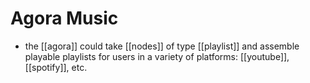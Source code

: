# Agora Music

- the [[agora]] could take [[nodes]] of type [[playlist]] and assemble playable playlists for users in a variety of platforms: [[youtube]], [[spotify]], etc.


